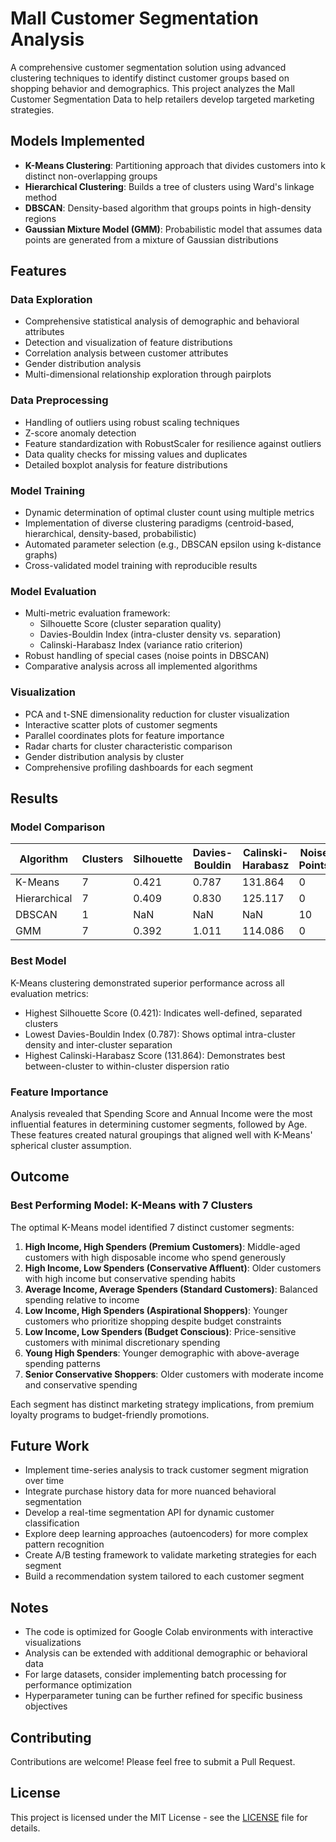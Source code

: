 # Mall Customer Segmentation Analysis

A comprehensive customer segmentation solution using advanced clustering techniques to identify distinct customer groups based on shopping behavior and demographics. This project analyzes the Mall Customer Segmentation Data to help retailers develop targeted marketing strategies.


## Models Implemented

- **K-Means Clustering**: Partitioning approach that divides customers into k distinct non-overlapping groups
- **Hierarchical Clustering**: Builds a tree of clusters using Ward's linkage method
- **DBSCAN**: Density-based algorithm that groups points in high-density regions
- **Gaussian Mixture Model (GMM)**: Probabilistic model that assumes data points are generated from a mixture of Gaussian distributions

## Features

### Data Exploration
- Comprehensive statistical analysis of demographic and behavioral attributes
- Detection and visualization of feature distributions
- Correlation analysis between customer attributes
- Gender distribution analysis
- Multi-dimensional relationship exploration through pairplots

### Data Preprocessing
- Handling of outliers using robust scaling techniques
- Z-score anomaly detection
- Feature standardization with RobustScaler for resilience against outliers
- Data quality checks for missing values and duplicates
- Detailed boxplot analysis for feature distributions

### Model Training
- Dynamic determination of optimal cluster count using multiple metrics
- Implementation of diverse clustering paradigms (centroid-based, hierarchical, density-based, probabilistic)
- Automated parameter selection (e.g., DBSCAN epsilon using k-distance graphs)
- Cross-validated model training with reproducible results

### Model Evaluation
- Multi-metric evaluation framework:
  - Silhouette Score (cluster separation quality)
  - Davies-Bouldin Index (intra-cluster density vs. separation)
  - Calinski-Harabasz Index (variance ratio criterion)
- Robust handling of special cases (noise points in DBSCAN)
- Comparative analysis across all implemented algorithms

### Visualization
- PCA and t-SNE dimensionality reduction for cluster visualization
- Interactive scatter plots of customer segments
- Parallel coordinates plots for feature importance
- Radar charts for cluster characteristic comparison
- Gender distribution analysis by cluster
- Comprehensive profiling dashboards for each segment

## Results

### Model Comparison
| Algorithm    | Clusters | Silhouette | Davies-Bouldin | Calinski-Harabasz | Noise Points |
|--------------|----------|------------|----------------|-------------------|--------------|
| K-Means      | 7        | 0.421      | 0.787          | 131.864           | 0            |
| Hierarchical | 7        | 0.409      | 0.830          | 125.117           | 0            |
| DBSCAN       | 1        | NaN        | NaN            | NaN               | 10           |
| GMM          | 7        | 0.392      | 1.011          | 114.086           | 0            |

### Best Model
K-Means clustering demonstrated superior performance across all evaluation metrics:
- Highest Silhouette Score (0.421): Indicates well-defined, separated clusters
- Lowest Davies-Bouldin Index (0.787): Shows optimal intra-cluster density and inter-cluster separation
- Highest Calinski-Harabasz Score (131.864): Demonstrates best between-cluster to within-cluster dispersion ratio

### Feature Importance
Analysis revealed that Spending Score and Annual Income were the most influential features in determining customer segments, followed by Age. These features created natural groupings that aligned well with K-Means' spherical cluster assumption.

## Outcome

### Best Performing Model: K-Means with 7 Clusters
The optimal K-Means model identified 7 distinct customer segments:

1. **High Income, High Spenders (Premium Customers)**: Middle-aged customers with high disposable income who spend generously
2. **High Income, Low Spenders (Conservative Affluent)**: Older customers with high income but conservative spending habits
3. **Average Income, Average Spenders (Standard Customers)**: Balanced spending relative to income
4. **Low Income, High Spenders (Aspirational Shoppers)**: Younger customers who prioritize shopping despite budget constraints
5. **Low Income, Low Spenders (Budget Conscious)**: Price-sensitive customers with minimal discretionary spending
6. **Young High Spenders**: Younger demographic with above-average spending patterns
7. **Senior Conservative Shoppers**: Older customers with moderate income and conservative spending

Each segment has distinct marketing strategy implications, from premium loyalty programs to budget-friendly promotions.

## Future Work

- Implement time-series analysis to track customer segment migration over time
- Integrate purchase history data for more nuanced behavioral segmentation
- Develop a real-time segmentation API for dynamic customer classification
- Explore deep learning approaches (autoencoders) for more complex pattern recognition
- Create A/B testing framework to validate marketing strategies for each segment
- Build a recommendation system tailored to each customer segment

## Notes

- The code is optimized for Google Colab environments with interactive visualizations
- Analysis can be extended with additional demographic or behavioral data
- For large datasets, consider implementing batch processing for performance optimization
- Hyperparameter tuning can be further refined for specific business objectives

## Contributing

Contributions are welcome! Please feel free to submit a Pull Request.


## License

This project is licensed under the MIT License - see the [LICENSE](LICENSE) file for details.





